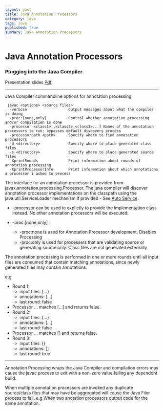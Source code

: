 ```yaml
---
layout: post
title: Java Annotation Processors
category: java
tags: java
published: true
summary: Java Annotation Processors
---
```


# Java Annotation Processors

### Plugging into the Java Compiler

Presentation slides [Pdf](https://oracleus.activeevents.com/2014/connect/fileDownload/session/14BBC4CA8DD69CBF9BA12D7B6601C106/CON4265_McManus-Plugging-into-the-Java-Compiler.pdf)

---

Java Compiler commandline options for annotation processing

```
 javac <options> <source files>
  -verbose                   Output messages about what the compiler is doing
  -proc:{none,only}          Control whether annotation processing and/or compilation is done
  -processor <class1>[,<class2>,<class3>...] Names of the annotation processors to run; bypasses default discovery process
  -processorpath <path>      Specify where to find annotation processors
  -d <directory>             Specify where to place generated class files
  -s <directory>             Specify where to place generated source files
  -XprintRounds              Print information about rounds of annotation processing
  -XprintProcessorInfo       Print information about which annotations a processor i asked to process
```

The interface for an annotation processor is provided from javax.annotation.processing.Processor.
The java compiler will discover annotation processor implementations on the classpath using the java.util.ServiceLoader mechanism if provided - See [Auto Service](https://github.com/google/auto/tree/master/service).

* -processor can be used to explictly to provide the implementation class instead. No other annotation processors will be executed.

* -proc:[none,only]
  * -proc:none is used for Annotation Processor development. Disables Processing
  * -proc:only is used for processers that are validating source or generating source only. Class files are not generated externally

The annotation processing is performed in one or more rounds until all input files are consumed that contain matching annotations, since newly generated files may contain annotations.

e.g

 * Round 1:
   * input files: {...}
   * annotations: [...]
   * last round: false
 * Processor ... matches [...] and returns false.
 * Round 2:
   * input files: {...}
   * annotations: [...]
   * last round: false
 * Processor ... matches [] and returns false.
 * Round 3:
   * input files: {}
   * annotations: []
   * last round: true
 
---

Annotation Processing wraps the Java Compiler and compilation errors may cause the javac process to exit with a non-zero value failing any dependent build.

When multiple annotation processors are invoked any duplicate source/class files that may have be aggregated will cause the Java Filer process to fail. e.g When two anotation processors output code for the same annotation.

